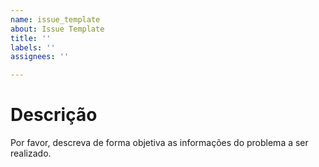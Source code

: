 ```yaml
---
name: issue_template
about: Issue Template
title: ''
labels: ''
assignees: ''

---
```

# Descrição

Por favor, descreva de forma objetiva as informações do problema a ser realizado.

